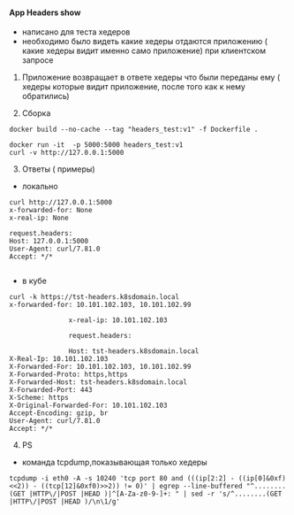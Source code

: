 #### App Headers show
* написано для теста хедеров
* необходимо было видеть какие хедеры отдаются приложению ( какие хедеры видит именно само приложение) при клиентском запросе


1. Приложение возвращает в ответе хедеры что были переданы ему ( хедеры которые видит приложение, после того как к нему обратились)


2. Сборка
```
docker build --no-cache --tag "headers_test:v1" -f Dockerfile . 

docker run -it  -p 5000:5000 headers_test:v1
curl -v http://127.0.0.1:5000 
```


3. Ответы ( примеры)
* локально
```
curl http://127.0.0.1:5000 
x-forwarded-for: None
x-real-ip: None

request.headers:
Host: 127.0.0.1:5000
User-Agent: curl/7.81.0
Accept: */*


```

* в кубе
```
curl -k https://tst-headers.k8sdomain.local     
x-forwarded-for: 10.101.102.103, 10.101.102.99

               x-real-ip: 10.101.102.103

               request.headers: 

               Host: tst-headers.k8sdomain.local
X-Real-Ip: 10.101.102.103
X-Forwarded-For: 10.101.102.103, 10.101.102.99
X-Forwarded-Proto: https,https
X-Forwarded-Host: tst-headers.k8sdomain.local
X-Forwarded-Port: 443
X-Scheme: https
X-Original-Forwarded-For: 10.101.102.103
Accept-Encoding: gzip, br
User-Agent: curl/7.81.0
Accept: */*

```


4. PS
* команда tcpdump,показывающая только хедеры
```
tcpdump -i eth0 -A -s 10240 'tcp port 80 and (((ip[2:2] - ((ip[0]&0xf)<<2)) - ((tcp[12]&0xf0)>>2)) != 0)' | egrep --line-buffered "^........(GET |HTTP\/|POST |HEAD )|^[A-Za-z0-9-]+: " | sed -r 's/^........(GET |HTTP\/|POST |HEAD )/\n\1/g'
```

